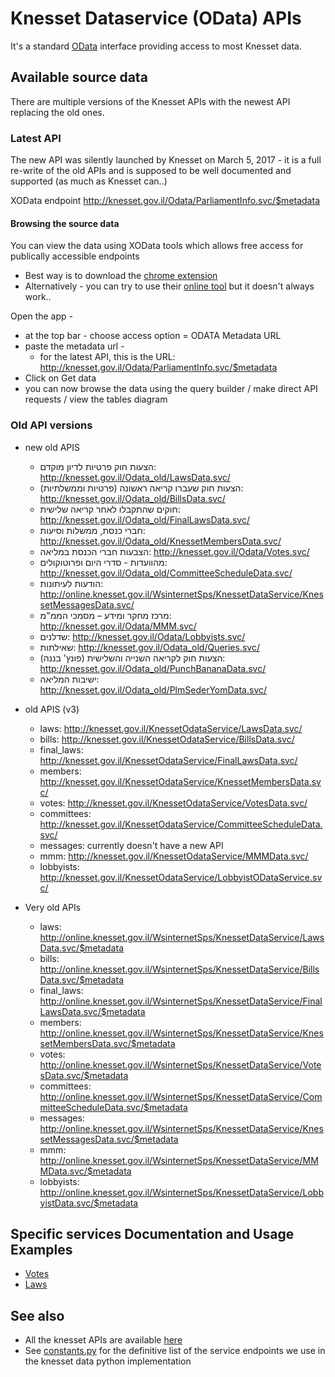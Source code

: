 # Knesset Dataservice (OData) APIs

It's a standard [OData](http://www.odata.org/) interface providing access to most Knesset data.

## Available source data

There are multiple versions of the Knesset APIs with the newest API replacing the old ones.

### Latest API

The new API was silently launched by Knesset on March 5, 2017 - it is a full re-write of the old APIs and is supposed to be well documented and supported (as much as Knesset can..)

XOData endpoint http://knesset.gov.il/Odata/ParliamentInfo.svc/$metadata

#### Browsing the source data

You can view the data using XOData tools which allows free access for publically accessible endpoints

* Best way is to download the [chrome extension](https://chrome.google.com/webstore/detail/xodata%C2%AE/hpooflanfopjepihkcjjfeonlnhfnmpp)
* Alternatively - you can try to use their [online tool](https://pragmatiqa.com/xodata/) but it doesn't always work..

Open the app - 

* at the top bar - choose access option = ODATA Metadata URL
* paste the metadata url -
  * for the latest API, this is the URL: http://knesset.gov.il/Odata/ParliamentInfo.svc/$metadata
* Click on Get data
* you can now browse the data using the query builder / make direct API requests / view the tables diagram

### Old API versions

* new old APIS
  * הצעות חוק פרטיות לדיון מוקדם: http://knesset.gov.il/Odata_old/LawsData.svc/
  * הצעות חוק שעברו קריאה ראשונה (פרטיות וממשלתיות): http://knesset.gov.il/Odata_old/BillsData.svc/
  * חוקים שהתקבלו לאחר קריאה שלישית: http://knesset.gov.il/Odata_old/FinalLawsData.svc/
  * חברי כנסת, ממשלות וסיעות: http://knesset.gov.il/Odata_old/KnessetMembersData.svc/
  * הצבעות חברי הכנסת במליאה: http://knesset.gov.il/Odata/Votes.svc/
  * מהוועדות - סדרי היום ופרוטוקולים: http://knesset.gov.il/Odata_old/CommitteeScheduleData.svc/
  * הודעות לעיתונות: http://online.knesset.gov.il/WsinternetSps/KnessetDataService/KnessetMessagesData.svc/
  * מרכז מחקר ומידע – מסמכי הממ"מ: http://knesset.gov.il/Odata/MMM.svc/
  * שדלנים: http://knesset.gov.il/Odata/Lobbyists.svc/
  * שאילתות: http://knesset.gov.il/Odata_old/Queries.svc/
  * הצעות חוק לקריאה השנייה והשלישית (פונץ' בננה): http://knesset.gov.il/Odata_old/PunchBananaData.svc/
  * ישיבות המליאה: http://knesset.gov.il/Odata_old/PlmSederYomData.svc/

* old APIS (v3)
  * laws: http://knesset.gov.il/KnessetOdataService/LawsData.svc/
  * bills: http://knesset.gov.il/KnessetOdataService/BillsData.svc/
  * final_laws:  http://knesset.gov.il/KnessetOdataService/FinalLawsData.svc/
  * members: http://knesset.gov.il/KnessetOdataService/KnessetMembersData.svc/
  * votes: http://knesset.gov.il/KnessetOdataService/VotesData.svc/
  * committees: http://knesset.gov.il/KnessetOdataService/CommitteeScheduleData.svc/
  * messages: currently doesn't have a new API
  * mmm: http://knesset.gov.il/KnessetOdataService/MMMData.svc/
  * lobbyists: http://knesset.gov.il/KnessetOdataService/LobbyistODataService.svc/

* Very old APIs
  * laws: http://online.knesset.gov.il/WsinternetSps/KnessetDataService/LawsData.svc/$metadata
  * bills: http://online.knesset.gov.il/WsinternetSps/KnessetDataService/BillsData.svc/$metadata
  * final_laws: http://online.knesset.gov.il/WsinternetSps/KnessetDataService/FinalLawsData.svc/$metadata
  * members: http://online.knesset.gov.il/WsinternetSps/KnessetDataService/KnessetMembersData.svc/$metadata
  * votes: http://online.knesset.gov.il/WsinternetSps/KnessetDataService/VotesData.svc/$metadata
  * committees: http://online.knesset.gov.il/WsinternetSps/KnessetDataService/CommitteeScheduleData.svc/$metadata
  * messages: http://online.knesset.gov.il/WsinternetSps/KnessetDataService/KnessetMessagesData.svc/$metadata
  * mmm: http://online.knesset.gov.il/WsinternetSps/KnessetDataService/MMMData.svc/$metadata
  * lobbyists: http://online.knesset.gov.il/WsinternetSps/KnessetDataService/LobbyistData.svc/$metadata

## Specific services Documentation and Usage Examples

* [Votes](/docs/dataservice/VOTES.md)
* [Laws](/docs/dataservice/LAWS.md)

## See also

* All the knesset APIs are available [here](http://main.knesset.gov.il/Activity/Info/Pages/Databases.aspx)
* See [constants.py](https://github.com/hasadna/knesset-data-python/blob/master/knesset_data/dataservice/constants.py) for the definitive list of the service endpoints we use in the knesset data python implementation
